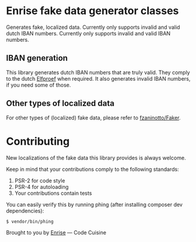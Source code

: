 # Enrise fake data generator classes

Generates fake, localized data. Currently only supports invalid and valid dutch IBAN numbers.
Currently only supports invalid and valid IBAN numbers.

## IBAN generation
This library generates dutch IBAN numbers that are truly valid. They comply to the dutch
[Elfproef](http://nl.wikipedia.org/wiki/Elfproef) when required.
It also generates invalid IBAN numbers, if you need some of those.


## Other types of localized data
For other types of (localized) fake data, please refer to [fzaninotto/Faker](https://github.com/fzaninotto/Faker).

# Contributing
New localizations of the fake data this library provides is always welcome.

Keep in mind that your contributions comply to the following standards:

1. PSR-2 for code style
2. PSR-4 for autoloading
3. Your contributions contain tests

You can easily verify this by running phing (after installing composer dev dependencies):
```bash
$ vendor/bin/phing
```

Brought to you by [Enrise](http://www.enrise.com/) &mdash; Code Cuisine
